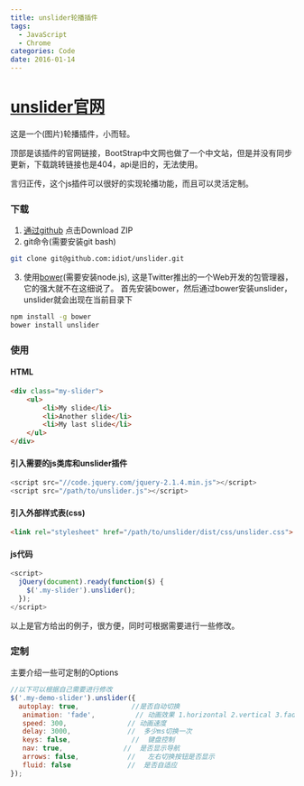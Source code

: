 ```yaml
---
title: unslider轮播插件
tags:
  - JavaScript
  - Chrome
categories: Code
date: 2016-01-14
---
```


# [unslider官网](http://unslider.com/)

这是一个(图片)轮播插件，小而轻。

顶部是该插件的官网链接，BootStrap中文网也做了一个中文站，但是并没有同步更新，下载跳转链接也是404，api是旧的，无法使用。

言归正传，这个js插件可以很好的实现轮播功能，而且可以灵活定制。

<!-- more -->

### 下载

1. [通过github](https://github.com/idiot/unslider)
点击Download ZIP
2. git命令(需要安装git bash)
```bash
git clone git@github.com:idiot/unslider.git
```
3. 使用[bower](http://bower.io/)(需要安装node.js),
这是Twitter推出的一个Web开发的包管理器，它的强大就不在这细说了。
首先安装bower，然后通过bower安装unslider，unslider就会出现在当前目录下
```bash
npm install -g bower
bower install unslider
```

### 使用

#### HTML

```HTML
<div class="my-slider">
	<ul>
		<li>My slide</li>
		<li>Another slide</li>
		<li>My last slide</li>
	</ul>
</div>
```
#### 引入需要的js类库和unslider插件

```javascript
<script src="//code.jquery.com/jquery-2.1.4.min.js"></script>
<script src="/path/to/unslider.js"></script>
```

#### 引入外部样式表(css)

```HTML
<link rel="stylesheet" href="/path/to/unslider/dist/css/unslider.css">
```

#### js代码

```javascript
<script>
  jQuery(document).ready(function($) {
    $('.my-slider').unslider();
  });
</script>
```

以上是官方给出的例子，很方便，同时可根据需要进行一些修改。

### 定制

主要介绍一些可定制的Options

```javascript
//以下可以根据自己需要进行修改
$('.my-demo-slider').unslider({
  autoplay: true,             //是否自动切换
   animation: 'fade',          // 动画效果 1.horizontal 2.vertical 3.fade
   speed: 300,               // 动画速度
   delay: 3000,              //  多少ms切换一次
   keys: false,               //  键盘控制
   nav: true,               //  是否显示导航
   arrows: false,            //   左右切换按钮是否显示
   fluid: false              //  是否自适应
});
```
